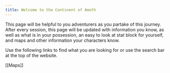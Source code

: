 ```yaml
---
title: Welcome to the Continent of Amoth
---
```

This page will be helpful to you adventurers as you partake of this journey. After every session, this page will be updated with information you know, as well as what is in your possession, an easy to look at stat block for yourself, and maps and other information your characters know.

Use the following links to find what you are looking for or use the search bar at the top of the website.


[[Maps]]
